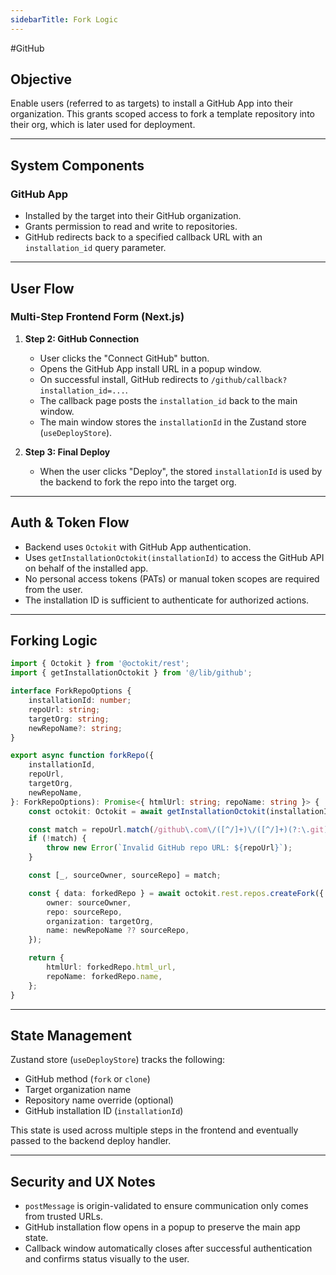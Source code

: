 ```yaml
---
sidebarTitle: Fork Logic
---
```


#GitHub 

## Objective

Enable users (referred to as targets) to install a GitHub App into their organization. This grants scoped access to fork a template repository into their org, which is later used for deployment.

---

## System Components

### GitHub App

- Installed by the target into their GitHub organization.
- Grants permission to read and write to repositories.
- GitHub redirects back to a specified callback URL with an `installation_id` query parameter.

---

## User Flow

### Multi-Step Frontend Form (Next.js)

1. **Step 2: GitHub Connection**
   - User clicks the "Connect GitHub" button.
   - Opens the GitHub App install URL in a popup window.
   - On successful install, GitHub redirects to `/github/callback?installation_id=...`.
   - The callback page posts the `installation_id` back to the main window.
   - The main window stores the `installationId` in the Zustand store (`useDeployStore`).

2. **Step 3: Final Deploy**
   - When the user clicks "Deploy", the stored `installationId` is used by the backend to fork the repo into the target org.

---

## Auth & Token Flow

- Backend uses `Octokit` with GitHub App authentication.
- Uses `getInstallationOctokit(installationId)` to access the GitHub API on behalf of the installed app.
- No personal access tokens (PATs) or manual token scopes are required from the user.
- The installation ID is sufficient to authenticate for authorized actions.

---

## Forking Logic

```ts
import { Octokit } from '@octokit/rest';
import { getInstallationOctokit } from '@/lib/github';

interface ForkRepoOptions {
    installationId: number;
    repoUrl: string;
    targetOrg: string;
    newRepoName?: string;
}

export async function forkRepo({
    installationId,
    repoUrl,
    targetOrg,
    newRepoName,
}: ForkRepoOptions): Promise<{ htmlUrl: string; repoName: string }> {
    const octokit: Octokit = await getInstallationOctokit(installationId);

    const match = repoUrl.match(/github\.com\/([^/]+)\/([^/]+)(?:\.git)?/);
    if (!match) {
        throw new Error(`Invalid GitHub repo URL: ${repoUrl}`);
    }

    const [_, sourceOwner, sourceRepo] = match;

    const { data: forkedRepo } = await octokit.rest.repos.createFork({
        owner: sourceOwner,
        repo: sourceRepo,
        organization: targetOrg,
        name: newRepoName ?? sourceRepo,
    });

    return {
        htmlUrl: forkedRepo.html_url,
        repoName: forkedRepo.name,
    };
}
```

---

## State Management

Zustand store (`useDeployStore`) tracks the following:

* GitHub method (`fork` or `clone`)
* Target organization name
* Repository name override (optional)
* GitHub installation ID (`installationId`)

This state is used across multiple steps in the frontend and eventually passed to the backend deploy handler.

---

## Security and UX Notes

* `postMessage` is origin-validated to ensure communication only comes from trusted URLs.
* GitHub installation flow opens in a popup to preserve the main app state.
* Callback window automatically closes after successful authentication and confirms status visually to the user.
